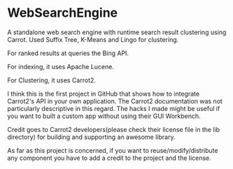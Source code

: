 # WebSearchEngine

A standalone web search engine with runtime search result clustering using Carrot. Used Suffix Tree, K-Means and Lingo for clustering.

For ranked results at queries the Bing API.

For indexing, it uses Apache Lucene.

For Clustering, it uses Carrot2.

I think this is the first project in GitHub that shows how to integrate Carrot2's API in your own application. The Carrot2 documentation 
was not particularly descriptive in this regard. The hacks I made might be useful if you want to built a custom app without using their 
GUI Workbench.

Credit goes to Carrot2 developers(please check their license file in the lib directory) for building and supporting an awesome library.

As far as this project is concerned, if you want to reuse/modify/distribute any component you have to add a credit to the project 
and the license.
